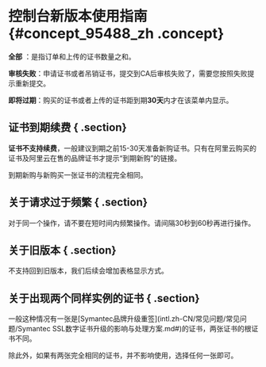 # 控制台新版本使用指南 {#concept_95488_zh .concept}

**全部** ：是指订单和上传的证书数量之和。

 **审核失败**：申请证书或者吊销证书，提交到CA后审核失败了，需要您按照失败提示重新提交。

 **即将过期**：购买的证书或者上传的证书距到期**30天**内才在该菜单内显示。

## 证书到期续费 { .section}

 **证书不支持续费**，一般建议到期之前15-30天准备新购证书。只有在阿里云购买的证书及阿里云在售的品牌证书才提示“到期新购”的链接。

到期新购与新购买一张证书的流程完全相同。

## 关于请求过于频繁 { .section}

对于同一个操作，请不要在短时间内频繁操作。请间隔30秒到60秒再进行操作。

## 关于旧版本 { .section}

不支持回到旧版本，我们后续会增加表格显示方式。

## 关于出现两个同样实例的证书 { .section}

一般这种情况有一张是[Symantec品牌升级重签](intl.zh-CN/常见问题/常见问题/Symantec SSL数字证书升级的影响与处理方案.md#)的证书，两张证书的根证书不同。

除此外，如果有两张完全相同的证书，并不影响使用，选择任何一张即可。

